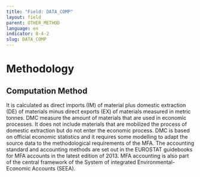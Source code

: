 ```yaml
---
title: "Field: DATA_COMP"
layout: field
parent: OTHER_METHOD
language: en
indicator: 8-4-2
slug: DATA_COMP
---
```

# Methodology

## Computation Method

It is calculated as direct imports (IM) of material plus domestic extraction (DE) of materials minus direct exports (EX) of materials measured in metric tonnes. DMC measure the amount of materials that are used in economic processes. It does not include materials that are mobilized the process of domestic extraction but do not enter the economic process. DMC is based on official economic statistics and it requires some modelling to adapt the source data to the methodological requirements of the MFA. The accounting standard and accounting methods are set out in the EUROSTAT guidebooks for MFA accounts in the latest edition of 2013. MFA accounting is also part of the central framework of the System  of integrated Environmental-Economic Accounts (SEEA).
